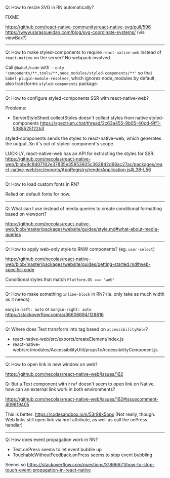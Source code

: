 Q: How to resize SVG in RN automatically?

FIXME

https://github.com/react-native-community/react-native-svg/pull/596
https://www.sarasoueidan.com/blog/svg-coordinate-systems/ (via viewBox?)

---

Q: How to make styled-components to require `react-native-web` instead of `react-native` on the server? No webpack involved.

Call `@babel/node` with `--only 'components/**,tools/**,node_modules/styled-components/**'` so that `babel-plugin-module-resolver`, which ignores node_modules by default, also transforms `styled-components` package.

---

Q: How to configure styled-components SSR with react-native-web?

Problems:

- ServerStyleSheet.collectStyles doesn't collect styles from native styled-components https://spectrum.chat/thread/2c63a455-9b05-40cd-9ff1-5388525f22b3

styled-components sends the styles to react-native-web, which generates the output. So it's out of styled-component's scope.

LUCKILY, react-native-web has an API for extracting the styles for SSR: https://github.com/necolas/react-native-web/blob/9c8407162e37835e35853605c363842d66ac27ac/packages/react-native-web/src/exports/AppRegistry/renderApplication.js#L38-L56

---

Q: How to load custom fonts in RN?

Relied on default fonts for now.

---

Q: What can I use instead of media queries to create conditional formatting based on viewport?

https://github.com/necolas/react-native-web/blob/master/packages/website/guides/style.md#what-about-media-queries

---

Q: How to apply web-only style to RNW components? (eg. `user-select`)

https://github.com/necolas/react-native-web/blob/master/packages/website/guides/getting-started.md#web-specific-code

Conditional styles that match `Platform.OS === 'web'`

---

Q: How to make something `inline-block` in RN? (ie. only take as much width as it needs)

`margin-left: auto` or `margin-right: auto` https://stackoverflow.com/a/36606694/128816

---

Q: Where does Text transform into <a> tag based on `accessibilityRole`?

- react-native-web/src/exports/createElement/index.js
- react-native-web/src/modules/AccessibilityUtil/propsToAccessibilityComponent.js

---

Q: How to open link in new window on web?

https://github.com/necolas/react-native-web/issues/162

Q: But a Text component with `href` doesn't seem to open link on Native, how can an external link work in both environments?

https://github.com/necolas/react-native-web/issues/162#issuecomment-409619405

This is better: https://codesandbox.io/s/53r88k5opx (Not really, though. Web links still open link via href attribute, as well as call the onPress handler)

---

Q: How does event propagation work in RN?

- Text.onPress seems to let event bubble up
- TouchableWithoutFeedback.onPress seems to stop event bubbling

Seems so https://stackoverflow.com/questions/31866671/how-to-stop-touch-event-propagation-in-react-native
